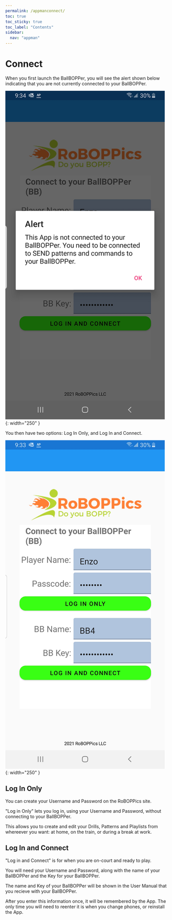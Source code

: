```yaml
---
permalink: /appmanconnect/
toc: true
toc_sticky: true
toc_label: "Contents"
sidebar:
  nav: "appman"
---
```


# Connect
When you first launch the BallBOPPer, you will see the alert shown below indicating that you are not currently connected to your BallBOPPer.

![Connect Alert Image](../assets/images/ConnectAlert500.png){: width="250" } 

You then have two options: Log In Only, and Log In and Connect.

![Connect Image](../assets/images/Connect500.png){: width="250" } 

## Log In Only
You can create your Username and Password on the RoBOPPics site.

"Log in Only" lets you log in, using your Username and Password, without connecting to your BallBOPPer.

This allows you to create and edit your Drills, Patterns and Playlists from whereever you want: at home, on the train, or during a break at work.

## Log In and Connect
"Log in and Connect" is for when you are on-court and ready to play.

You will need your Username and Password, along with the name of your BallBOPPer and the Key for your BallBOPPer.

The name and Key of your BallBOPPer will be shown in the User Manual that you recieve with your BallBOPPer.

After you enter this information once, it will be remembered by the App. The only time you will need to reenter it is when you change phones, or reinstall the App.
